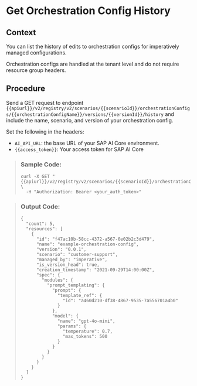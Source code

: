 <!-- loio743e913924a54fbd84198b3bcb695898 -->

# Get Orchestration Config History



## Context

You can list the history of edits to orchestration configs for imperatively managed configurations.

Orchestration configs are handled at the tenant level and do not require resource group headers.



## Procedure

Send a GET request to endpoint `{{apiurl}}/v2/registry/v2/scenarios/{{scenarioId}}/orchestrationConfigs/{{orchestrationConfigName}}/versions/{{versionId}}/history` and include the name, scenario, and version of your orchestration config.

Set the following in the headers:

-   `AI_API_URL`: the base URL of your SAP AI Core environment.
-   `{{access_token}}`: Your access token for SAP AI Core

> ### Sample Code:  
> ```
> curl -X GET "{{apiurl}}/v2/registry/v2/scenarios/{{scenarioId}}/orchestrationConfigs/{{orchestrationConfigName}}/versions/{{versionId}}/history" \
>   -H "Authorization: Bearer <your_auth_token>"
> ```

> ### Output Code:  
> ```
> {
>   "count": 5,
>   "resources": [
>     {
>       "id": "f47ac10b-58cc-4372-a567-0e02b2c3d479",
>       "name": "example-orchestration-config",
>       "version": "0.0.1",
>       "scenario": "customer-support",
>       "managed_by": "imperative",
>       "is_version_head": true,
>       "creation_timestamp": "2021-09-29T14:00:00Z",
>       "spec": {
>         "modules": {
>           "prompt_templating": {
>             "prompt": {
>               "template_ref": {
>                 "id": "a460d210-df38-4867-9535-7a556701a4b0"
>               }
>             },
>             "model": {
>               "name": "gpt-4o-mini",
>               "params": {
>                 "temperature": 0.7,
>                 "max_tokens": 500
>               }
>             }
>           }
>         }
>       }
>     }
>   ]
> }
> ```


